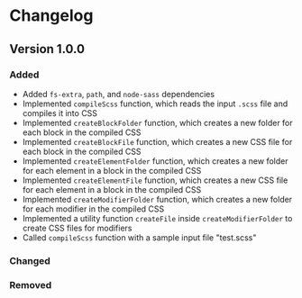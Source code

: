 # Changelog

## Version 1.0.0

### Added
- Added `fs-extra`, `path`, and `node-sass` dependencies
- Implemented `compileScss` function, which reads the input `.scss` file and compiles it into CSS
- Implemented `createBlockFolder` function, which creates a new folder for each block in the compiled CSS
- Implemented `createBlockFile` function, which creates a new CSS file for each block in the compiled CSS
- Implemented `createElementFolder` function, which creates a new folder for each element in a block in the compiled CSS
- Implemented `createElementFile` function, which creates a new CSS file for each element in a block in the compiled CSS
- Implemented `createModifierFolder` function, which creates a new folder for each modifier in the compiled CSS
- Implemented a utility function `createFile` inside `createModifierFolder` to create CSS files for modifiers
- Called `compileScss` function with a sample input file "test.scss"

### Changed

### Removed